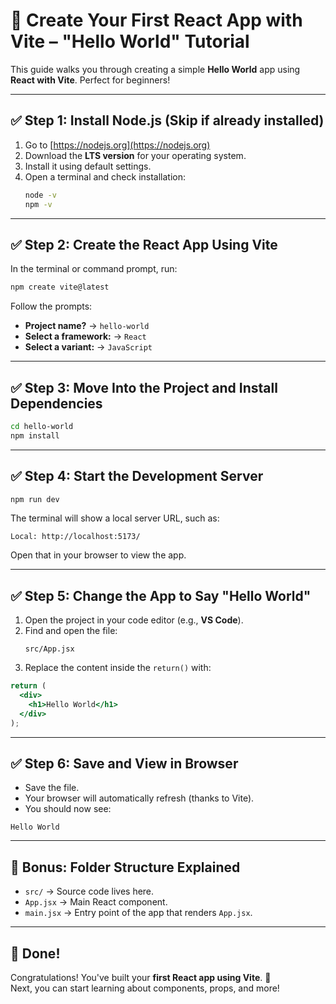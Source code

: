 # 🚀 Create Your First React App with Vite – "Hello World" Tutorial

This guide walks you through creating a simple **Hello World** app using **React with Vite**. Perfect for beginners!

---

## ✅ Step 1: Install Node.js (Skip if already installed)

1. Go to [https://nodejs.org](https://nodejs.org)
2. Download the **LTS version** for your operating system.
3. Install it using default settings.
4. Open a terminal and check installation:
   ```bash
   node -v
   npm -v
   ```

---

## ✅ Step 2: Create the React App Using Vite

In the terminal or command prompt, run:

```bash
npm create vite@latest
```

Follow the prompts:

- **Project name?** → `hello-world`
- **Select a framework:** → `React`
- **Select a variant:** → `JavaScript`

---

## ✅ Step 3: Move Into the Project and Install Dependencies

```bash
cd hello-world
npm install
```

---

## ✅ Step 4: Start the Development Server

```bash
npm run dev
```

The terminal will show a local server URL, such as:

```
Local: http://localhost:5173/
```

Open that in your browser to view the app.

---

## ✅ Step 5: Change the App to Say "Hello World"

1. Open the project in your code editor (e.g., **VS Code**).
2. Find and open the file:
   ```
   src/App.jsx
   ```
3. Replace the content inside the `return()` with:

```jsx
return (
  <div>
    <h1>Hello World</h1>
  </div>
);
```

---

## ✅ Step 6: Save and View in Browser

- Save the file.
- Your browser will automatically refresh (thanks to Vite).
- You should now see:

```
Hello World
```

---

## 🧠 Bonus: Folder Structure Explained

- `src/` → Source code lives here.
- `App.jsx` → Main React component.
- `main.jsx` → Entry point of the app that renders `App.jsx`.

---

## 🎉 Done!

Congratulations! You've built your **first React app using Vite**. 🎊  
Next, you can start learning about components, props, and more!
